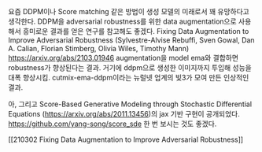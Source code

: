 요즘 DDPM이나 Score matching 같은 방법이 생성 모델의 미래로서 꽤 유망하다고 생각한다. DDPM을 adversarial robustness를 위한 data augmentation으로 사용해서 흥미로운 결과를 얻은 연구를 참고해도 좋겠다.
Fixing Data Augmentation to Improve Adversarial Robustness (Sylvestre-Alvise Rebuffi, Sven Gowal, Dan A. Calian, Florian Stimberg, Olivia Wiles, Timothy Mann)
https://arxiv.org/abs/2103.01946
augmentation을 model ema와 결합하면 robustness가 향상된다는 결과. 거기에 ddpm으로 생성한 이미지까지 투입해 성능을 대폭 향상시킴. cutmix-ema-ddpm이라는 뉴럴넷 업계의 빛3가 모여 만든 인상적인 결과.

아, 그리고 Score-Based Generative Modeling through Stochastic Differential Equations (https://arxiv.org/abs/2011.13456)의 jax 기반 구현이 공개되었다. https://github.com/yang-song/score_sde 한 번 보시는 것도 좋겠다.

[[210302 Fixing Data Augmentation to Improve Adversarial Robustness]]